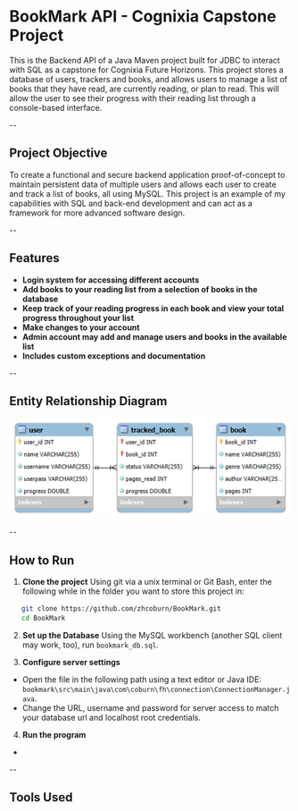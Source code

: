 # BookMark API - Cognixia Capstone Project
This is the Backend API of a Java Maven project built for JDBC to interact with SQL as a capstone for Cognixia Future Horizons. This project stores a database of users, trackers and books, and allows users to manage a list of books that they have read, are currently reading, or plan to read. This will allow the user to see their progress with their reading list through a console-based interface.

--

## Project Objective

To create a functional and secure backend application proof-of-concept to maintain persistent data of multiple users and allows each user to create and track a list of books, all using MySQL. This project is an example of my capabilities with SQL and back-end development and can act as a framework for more advanced software design.

--

## Features
- **Login system for accessing different accounts**
- **Add books to your reading list from a selection of books in the database**
- **Keep track of your reading progress in each book and view your total progress throughout your list**
- **Make changes to your account**
- **Admin account may add and manage users and books in the available list**
- **Includes custom exceptions and documentation**

--

## Entity Relationship Diagram

![ER Diagram Placeholder](./BookMarkERDiagram.png)

--

## How to Run

1. **Clone the project**
Using git via a unix terminal or Git Bash, enter the following while in the folder you want to store this project in:
```bash
   git clone https://github.com/zhcoburn/BookMark.git
   cd BookMark
   ```

2. **Set up the Database**
Using the MySQL workbench (another SQL client may work, too), run `bookmark_db.sql`.

3. **Configure server settings**
- Open the file in the following path using a text editor or Java IDE: 
`bookmark\src\main\java\com\coburn\fh\connection\ConnectionManager.java`.
- Change the URL, username and password for server access to match your database url and localhost root credentials.

4. **Run the program**
- 
--

## Tools Used

